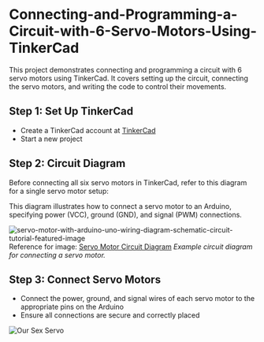 # Connecting-and-Programming-a-Circuit-with-6-Servo-Motors-Using-TinkerCad
This project demonstrates connecting and programming a circuit with 6 servo motors using TinkerCad. It covers setting up the circuit, connecting the servo motors, and writing the code to control their movements.

## Step 1: Set Up TinkerCad

- Create a TinkerCad account at [TinkerCad](https://www.tinkercad.com/)
- Start a new project

## Step 2: Circuit Diagram

Before connecting all six servo motors in TinkerCad, refer to this diagram for a single servo motor setup:

This diagram illustrates how to connect a servo motor to an Arduino, specifying power (VCC), ground (GND), and signal (PWM) connections. 

![servo-motor-with-arduino-uno-wiring-diagram-schematic-circuit-tutorial-featured-image](https://github.com/justRuba/Connecting-and-Programming-a-Circuit-with-6-Servo-Motors-Using-TinkerCad/assets/134620937/c67d2e44-b376-4131-8910-6a81ffd1e40e)
Reference for image: [Servo Motor Circuit Diagram](https://www.makerguides.com/servo-arduino-tutorial/)
*Example circuit diagram for connecting a servo motor.*

## Step 3: Connect Servo Motors

- Connect the power, ground, and signal wires of each servo motor to the appropriate pins on the Arduino
- Ensure all connections are secure and correctly placed

![Our Sex Servo](https://github.com/justRuba/Connecting-and-Programming-a-Circuit-with-6-Servo-Motors-Using-TinkerCad/assets/134620937/d745c49b-a42a-44f2-9240-7bafa32a873f)
